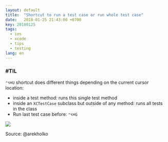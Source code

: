 ```yaml
---
layout: default
title:  "Shortcut to run a test case or run whole test case"
date:   2018-01-25 21:43:00 +0700
key: 20180125
tags:
  - ios
  - xcode
  - tips
  - testing
lang: en
---
```




### #TIL

 `⌃⌥⌘U` shortcut does different things depending on the current cursor location:

- inside a test method: runs this single test method
- inside an `XCTestCase` subclass but outside of any method: runs all tests in the class
- Run last test case before: `⌃⌥⌘G`

![](/assets/images/run-test-case.jpg)

Source: @arekholko

